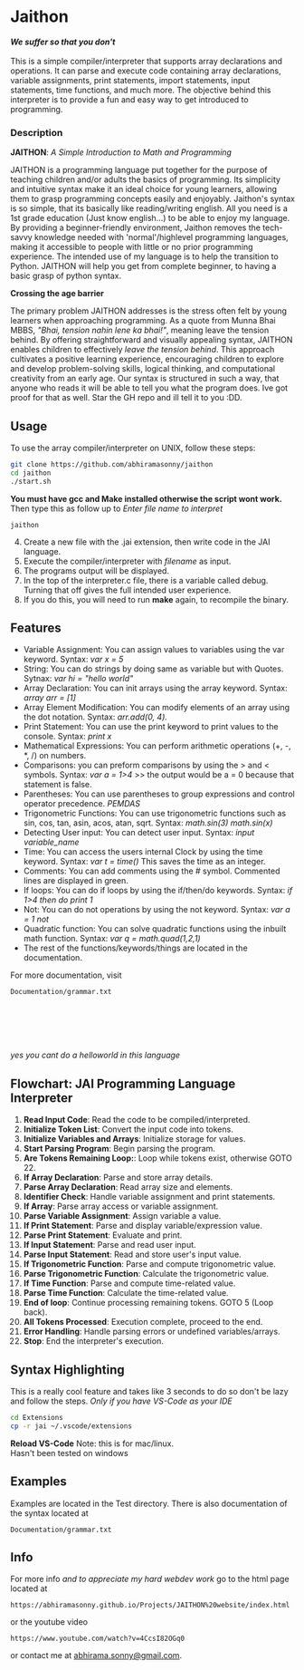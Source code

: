 # Jaithon
***We suffer so that you don't***
<br>
<br>
This is a simple compiler/interpreter that supports array declarations and operations. It can parse and execute code containing array declarations, variable assignments, print statements, import statements, input statements, time functions, and much more. The objective behind this interpreter is to provide a fun and easy way to get introduced to programming.

### Description

**JAITHON**: *A Simple Introduction to Math and Programming*

JAITHON is a programming language put together for the purpose of teaching children and/or adults the basics of programming. Its simplicity and intuitive syntax make it an ideal choice for young learners, allowing them to grasp programming concepts easily and enjoyably. Jaithon's syntax is so simple, that its basically like reading/writing english. All you need is a 1st grade education (Just know english...) to be able to enjoy my language. By providing a beginner-friendly environment, Jaithon removes the tech-savvy knowledge needed with 'normal'/highlevel programming languages, making it accessible to people with little or no prior programming experience. The intended use of my language is to help the transition to Python. JAITHON will help you get from complete beginner, to having a basic grasp of python syntax.

**Crossing the age barrier**

The primary problem JAITHON addresses is the stress often felt by young learners when approaching programming. As a quote from Munna Bhai MBBS, *"Bhai, tension nahin lene ka bhai!"*, meaning leave the tension behind. By offering straightforward and visually appealing syntax, JAITHON enables children to effectively *leave the tension behind*. This approach cultivates a positive learning experience, encouraging children to explore and develop problem-solving skills, logical thinking, and computational creativity from an early age. Our syntax is structured in such a way, that anyone who reads it will be able to tell you what the program does. Ive got proof for that as well. Star the GH repo and ill tell it to you :DD.

## Usage

To use the array compiler/interpreter on UNIX, follow these steps:
```bash 
git clone https://github.com/abhiramasonny/jaithon
cd jaithon
./start.sh
```
**You must have gcc and Make installed otherwise the script wont work.**
Then type this as follow up to *Enter file name to interpret*
```
jaithon
```

4. Create a new file with the .jai extension, then write code in the JAI language.
5. Execute the compiler/interpreter with *filename* as input.
6. The programs output will be displayed.
7. In the top of the interpreter.c file, there is a variable called debug. Turning that off gives the full intended user experience.
8. If you do this, you will need to run **make** again, to recompile the binary.

## Features

- Variable Assignment: You can assign values to variables using the var keyword. Syntax: *var x = 5*
- String: You can do strings by doing same as variable but with Quotes. Sytnax: *var hi = "hello world"*
- Array Declaration: You can init arrays using the array keyword. Syntax: *array arr = [1]*
- Array Element Modification: You can modify elements of an array using the dot notation. Syntax: *arr.add(0, 4).*
- Print Statement: You can use the print keyword to print values to the console. Syntax: *print x*
- Mathematical Expressions: You can perform arithmetic operations (+, -, *, /) on numbers.
- Comparisons: you can preform comparisons by using the > and < symbols. Syntax: *var a = 1>4* >> the output would be a = 0 because that statement is false.
- Parentheses: You can use parentheses to group expressions and control operator precedence. *PEMDAS*
- Trigonometric Functions: You can use trigonometric functions such as sin, cos, tan, asin, acos, atan, sqrt. Syntax: *math.sin(3)* *math.sin(x)*
- Detecting User input: You can detect user input. Syntax: *input variable_name*
- Time: You can access the users internal Clock by using the time keyword. Syntax: *var t = time()* This saves the time as an integer.
- Comments: You can add comments using the # symbol. Commented lines are displayed in green.
- If loops: You can do if loops by using the if/then/do keywords. Syntax: *if 1>4 then do print 1*
- Not: You can do not operations by using the not keyword. Syntax: *var a = 1 not*
- Quadratic function: You can solve quadratic functions using the inbuilt math function. Syntax: *var q = math.quad(1,2,1)*
- The rest of the functions/keywords/things are located in the documentation.


For more documentation, visit

```
Documentation/grammar.txt
```
<br>

<br>
<br>

<br>

*yes you cant do a helloworld in this language*


## Flowchart: JAI Programming Language Interpreter

1. **Read Input Code**: Read the code to be compiled/interpreted.
2. **Initialize Token List**: Convert the input code into tokens.
3. **Initialize Variables and Arrays**: Initialize storage for values.
4. **Start Parsing Program**: Begin parsing the program.
5. **Are Tokens Remaining Loop:**: Loop while tokens exist, otherwise GOTO 22.
6. **If Array Declaration**: Parse and store array details.
7. **Parse Array Declaration**: Read array size and elements.
8. **Identifier Check**: Handle variable assignment and print statements.
9. **If Array**: Parse array access or variable assignment.
10. **Parse Variable Assignment**: Assign variable a value.
11. **If Print Statement**: Parse and display variable/expression value.
12. **Parse Print Statement**: Evaluate and print.
13. **If Input Statement**: Parse and read user input.
14. **Parse Input Statement**: Read and store user's input value.
15. **If Trigonometric Function**: Parse and compute trigonometric value.
16. **Parse Trigonometric Function**: Calculate the trigonometric value.
17. **If Time Function**: Parse and compute time-related value.
18. **Parse Time Function**: Calculate the time-related value.
19. **End of loop**: Continue processing remaining tokens. GOTO 5 (Loop back).
20. **All Tokens Processed**: Execution complete, proceed to the end.
21. **Error Handling**: Handle parsing errors or undefined variables/arrays.
22. **Stop**: End the interpreter's execution.

## Syntax Highlighting

This is a really cool feature and takes like 3 seconds to do so don't be lazy and follow the steps.
*Only if you have VS-Code as your IDE*
```sh
cd Extensions
cp -r jai ~/.vscode/extensions
```
**Reload VS-Code**
Note: this is for mac/linux.
<br>
Hasn't been tested on windows

## Examples

Examples are located in the Test directory. There is also documentation of the syntax located at
```
Documentation/grammar.txt
```

## Info
For more info *and to appreciate my hard webdev work* go to the html page located at 
```
https://abhiramasonny.github.io/Projects/JAITHON%20website/index.html
```
or the youtube video
```
https://www.youtube.com/watch?v=4CcsI82OGq0
```
or contact me at abhirama.sonny@gmail.com.